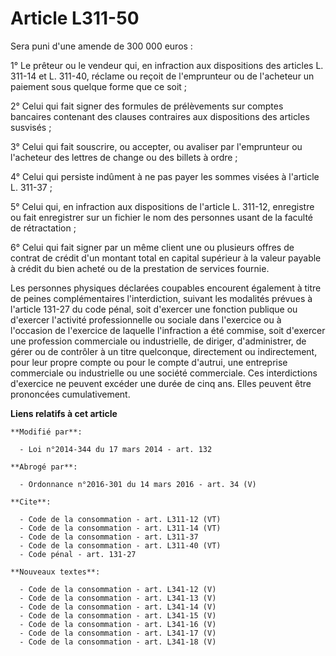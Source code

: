 # Article L311-50

Sera puni d'une amende de 300 000 euros : 

1° Le prêteur ou le vendeur qui, en infraction aux dispositions des articles L. 311-14 et L. 311-40, réclame ou reçoit de
l'emprunteur ou de l'acheteur un paiement sous quelque forme que ce soit ; 

2° Celui qui fait signer des formules de prélèvements sur comptes bancaires contenant des clauses contraires aux dispositions
des articles susvisés ; 

3° Celui qui fait souscrire, ou accepter, ou avaliser par l'emprunteur ou l'acheteur des lettres de change ou des billets à
ordre ; 

4° Celui qui persiste indûment à ne pas payer les sommes visées à l'article L. 311-37 ; 

5° Celui qui, en infraction aux dispositions de l'article L. 311-12, enregistre ou fait enregistrer sur un fichier le nom des
personnes usant de la faculté de rétractation ; 

6° Celui qui fait signer par un même client une ou plusieurs offres de contrat de crédit d'un montant total en capital
supérieur à la valeur payable à crédit du bien acheté ou de la prestation de services fournie. 

Les personnes physiques déclarées coupables encourent également à titre de peines complémentaires l'interdiction, suivant les
modalités prévues à l'article 131-27 du code pénal, soit d'exercer une fonction publique ou d'exercer l'activité
professionnelle ou sociale dans l'exercice ou à l'occasion de l'exercice de laquelle l'infraction a été commise, soit
d'exercer une profession commerciale ou industrielle, de diriger, d'administrer, de gérer ou de contrôler à un titre
quelconque, directement ou indirectement, pour leur propre compte ou pour le compte d'autrui, une entreprise commerciale ou
industrielle ou une société commerciale. Ces interdictions d'exercice ne peuvent excéder une durée de cinq ans. Elles peuvent
être prononcées cumulativement.

**Liens relatifs à cet article**

	**Modifié par**:

	  - Loi n°2014-344 du 17 mars 2014 - art. 132

	**Abrogé par**:

	  - Ordonnance n°2016-301 du 14 mars 2016 - art. 34 (V)

	**Cite**:

	  - Code de la consommation - art. L311-12 (VT)
	  - Code de la consommation - art. L311-14 (VT)
	  - Code de la consommation - art. L311-37
	  - Code de la consommation - art. L311-40 (VT)
	  - Code pénal - art. 131-27

	**Nouveaux textes**:

	  - Code de la consommation - art. L341-12 (V)
	  - Code de la consommation - art. L341-13 (V)
	  - Code de la consommation - art. L341-14 (V)
	  - Code de la consommation - art. L341-15 (V)
	  - Code de la consommation - art. L341-16 (V)
	  - Code de la consommation - art. L341-17 (V)
	  - Code de la consommation - art. L341-18 (V)
